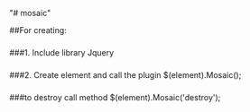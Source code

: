 "# mosaic" 

##For creating:
###
###1. Include library Jquery
###
###2. Create element and call the plugin  $(element).Mosaic();
###
###to destroy call method $(element).Mosaic('destroy');
###
###
